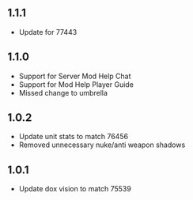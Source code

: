 ## 1.1.1

- Update for 77443

## 1.1.0

- Support for Server Mod Help Chat
- Support for Mod Help Player Guide
- Missed change to umbrella

## 1.0.2

- Update unit stats to match 76456
- Removed unnecessary nuke/anti weapon shadows

## 1.0.1

- Update dox vision to match 75539
